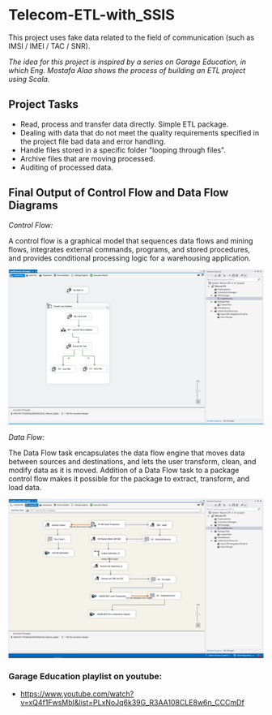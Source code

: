 # Telecom-ETL-with_SSIS
This project uses fake data related to the field of communication (such as IMSI / IMEI / TAC / SNR).

_The idea for this project is inspired by a series on Garage Education, in which Eng. Mostafa Alaa shows the process of building an ETL project using Scala._

## Project Tasks
- Read, process and transfer data directly. Simple ETL package.
- Dealing with data that do not meet the quality requirements specified in the project file bad data and error handling.
- Handle files stored in a specific folder "looping through files".
- Archive files that are moving processed.
- Auditing of processed data.

## Final Output of Control Flow and Data Flow Diagrams

_Control Flow:_

A control flow is a graphical model that sequences data flows and mining flows, integrates external commands, programs, and stored procedures, and provides conditional processing logic for a warehousing application.

 
![alt text](https://github.com/adelhany1/Telecom-ETL-with_SSIS/blob/main/control%20flow.PNG)

_Data Flow:_

The Data Flow task encapsulates the data flow engine that moves data between sources and destinations, and lets the user transform, clean, and modify data as it is moved. Addition of a Data Flow task to a package control flow makes it possible for the package to extract, transform, and load data.

![alt text](https://github.com/adelhany1/Telecom-ETL-with_SSIS/blob/main/Data%20flow.PNG)


### Garage Education playlist on youtube:
- https://www.youtube.com/watch?v=xQ4f1FwsMbI&list=PLxNoJq6k39G_R3AA108CLE8w6n_CCCmDf
